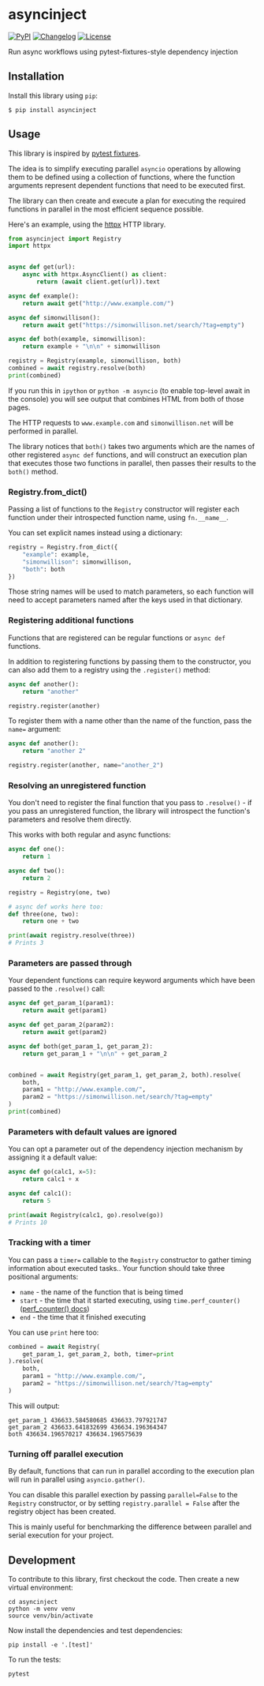 # asyncinject

[![PyPI](https://img.shields.io/pypi/v/asyncinject.svg)](https://pypi.org/project/asyncinject/)
[![Changelog](https://img.shields.io/github/v/release/simonw/asyncinject?include_prereleases&label=changelog)](https://github.com/simonw/asyncinject/releases)
[![License](https://img.shields.io/badge/license-Apache%202.0-blue.svg)](https://github.com/simonw/asyncinject/blob/main/LICENSE)

Run async workflows using pytest-fixtures-style dependency injection

## Installation

Install this library using `pip`:

    $ pip install asyncinject

## Usage

This library is inspired by [pytest fixtures](https://docs.pytest.org/en/6.2.x/fixture.html).

The idea is to simplify executing parallel `asyncio` operations by allowing them to be defined using a collection of functions, where the function arguments represent dependent functions that need to be executed first.

The library can then create and execute a plan for executing the required functions in parallel in the most efficient sequence possible.

Here's an example, using the [httpx](https://www.python-httpx.org/) HTTP library.

```python
from asyncinject import Registry
import httpx


async def get(url):
    async with httpx.AsyncClient() as client:
        return (await client.get(url)).text

async def example():
    return await get("http://www.example.com/")

async def simonwillison():
    return await get("https://simonwillison.net/search/?tag=empty")

async def both(example, simonwillison):
    return example + "\n\n" + simonwillison

registry = Registry(example, simonwillison, both)
combined = await registry.resolve(both)
print(combined)
```
If you run this in `ipython` or `python -m asyncio` (to enable top-level await in the console) you will see output that combines HTML from both of those pages.

The HTTP requests to `www.example.com` and `simonwillison.net` will be performed in parallel.

The library notices that `both()` takes two arguments which are the names of other registered `async def` functions, and will construct an execution plan that executes those two functions in parallel, then passes their results to the `both()` method.

### Registry.from_dict()

Passing a list of functions to the `Registry` constructor will register each function under their introspected function name, using `fn.__name__`.

You can set explicit names instead using a dictionary:

```python
registry = Registry.from_dict({
    "example": example,
    "simonwillison": simonwillison,
    "both": both
})
```
Those string names will be used to match parameters, so each function will need to accept parameters named after the keys used in that dictionary.

### Registering additional functions

Functions that are registered can be regular functions or `async def` functions.

In addition to registering functions by passing them to the constructor, you can also add them to a registry using the `.register()` method:

```python
async def another():
    return "another"

registry.register(another)
```
To register them with a name other than the name of the function, pass the `name=` argument:
```python
async def another():
    return "another 2"

registry.register(another, name="another_2")
```

### Resolving an unregistered function

You don't need to register the final function that you pass to `.resolve()` - if you pass an unregistered function, the library will introspect the function's parameters and resolve them directly.

This works with both regular and async functions:

```python
async def one():
    return 1

async def two():
    return 2

registry = Registry(one, two)

# async def works here too:
def three(one, two):
    return one + two

print(await registry.resolve(three))
# Prints 3
```

### Parameters are passed through

Your dependent functions can require keyword arguments which have been passed to the `.resolve()` call:

```python
async def get_param_1(param1):
    return await get(param1)

async def get_param_2(param2):
    return await get(param2)

async def both(get_param_1, get_param_2):
    return get_param_1 + "\n\n" + get_param_2


combined = await Registry(get_param_1, get_param_2, both).resolve(
    both,
    param1 = "http://www.example.com/",
    param2 = "https://simonwillison.net/search/?tag=empty"
)
print(combined)
```
### Parameters with default values are ignored

You can opt a parameter out of the dependency injection mechanism by assigning it a default value:

```python
async def go(calc1, x=5):
    return calc1 + x

async def calc1():
    return 5

print(await Registry(calc1, go).resolve(go))
# Prints 10
```

### Tracking with a timer

You can pass a `timer=` callable to the `Registry` constructor to gather timing information about executed tasks..  Your function should take three positional arguments:

- `name` - the name of the function that is being timed
- `start` - the time that it started executing, using `time.perf_counter()` ([perf_counter() docs](https://docs.python.org/3/library/time.html#time.perf_counter))
- `end` - the time that it finished executing

You can use `print` here too:

```python
combined = await Registry(
    get_param_1, get_param_2, both, timer=print
).resolve(
    both,
    param1 = "http://www.example.com/",
    param2 = "https://simonwillison.net/search/?tag=empty"
)
```
This will output:
```
get_param_1 436633.584580685 436633.797921747
get_param_2 436633.641832699 436634.196364347
both 436634.196570217 436634.196575639
```
### Turning off parallel execution

By default, functions that can run in parallel according to the execution plan will run in parallel using `asyncio.gather()`.

You can disable this parallel exection by passing `parallel=False` to the `Registry` constructor, or by setting `registry.parallel = False` after the registry object has been created.

This is mainly useful for benchmarking the difference between parallel and serial execution for your project.

## Development

To contribute to this library, first checkout the code. Then create a new virtual environment:

    cd asyncinject
    python -m venv venv
    source venv/bin/activate

Now install the dependencies and test dependencies:

    pip install -e '.[test]'

To run the tests:

    pytest
